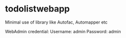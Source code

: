 # todolistwebapp

Minimal use of library like Autofac, Automapper etc

WebAdmin credential:
Username: admin
Password: admin

